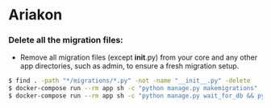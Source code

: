 # Ariakon 

### Delete all the migration files:
* Remove all migration files (except __init__.py) from your core and any other app directories, such as admin, to ensure a fresh migration setup.

```sh
$ find . -path "*/migrations/*.py" -not -name "__init__.py" -delete
$ docker-compose run --rm app sh -c "python manage.py makemigrations"
$ docker-compose run --rm app sh -c "python manage.py wait_for_db && python manage.py migrate"
```


